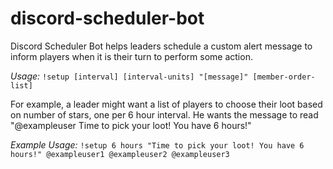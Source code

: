 # discord-scheduler-bot
Discord Scheduler Bot helps leaders schedule a custom alert message to inform players when it is their turn to perform some action. 

*Usage:* `!setup [interval] [interval-units] "[message]" [member-order-list]`

For example, a leader might want a list of players to choose their loot based on number of stars, one per 6 hour interval. He wants the message to read "@exampleuser Time to pick your loot! You have 6 hours!"

*Example Usage:* `!setup 6 hours "Time to pick your loot! You have 6 hours!" @exampleuser1 @exampleuser2 @exampleuser3`
